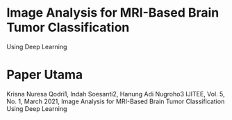 # Image Analysis for MRI-Based Brain Tumor Classification
Using Deep Learning

# Paper Utama
Krisna Nuresa Qodri1, Indah Soesanti2, Hanung Adi Nugroho3 IJITEE, Vol. 5, No. 1, March 2021, Image Analysis for MRI-Based Brain Tumor Classification
Using Deep Learning
